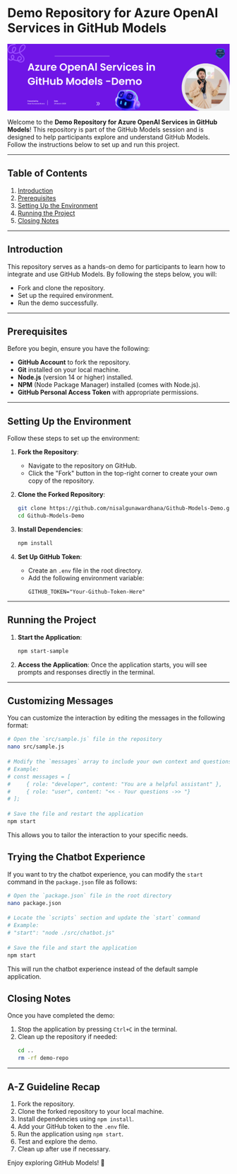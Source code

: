 # Demo Repository for Azure OpenAI Services in GitHub Models

![Session Banner](Demo/banner.png)

Welcome to the **Demo Repository for Azure OpenAI Services in GitHub Models**! This repository is part of the GitHub Models session and is designed to help participants explore and understand GitHub Models. Follow the instructions below to set up and run this project.

---

## Table of Contents
1. [Introduction](#introduction)
2. [Prerequisites](#prerequisites)
3. [Setting Up the Environment](#setting-up-the-environment)
4. [Running the Project](#running-the-project)
5. [Closing Notes](#closing-notes)

---

## Introduction

This repository serves as a hands-on demo for participants to learn how to integrate and use GitHub Models. By following the steps below, you will:
- Fork and clone the repository.
- Set up the required environment.
- Run the demo successfully.

---

## Prerequisites

Before you begin, ensure you have the following:
- **GitHub Account** to fork the repository.
- **Git** installed on your local machine.
- **Node.js** (version 14 or higher) installed.
- **NPM** (Node Package Manager) installed (comes with Node.js).
- **GitHub Personal Access Token** with appropriate permissions.

---

## Setting Up the Environment

Follow these steps to set up the environment:

1. **Fork the Repository**:
    - Navigate to the repository on GitHub.
    - Click the "Fork" button in the top-right corner to create your own copy of the repository.

2. **Clone the Forked Repository**:
    ```bash
    git clone https://github.com/nisalgunawardhana/Github-Models-Demo.git
    cd Github-Models-Demo
    ```

3. **Install Dependencies**:
    ```bash
    npm install
    ```

4. **Set Up GitHub Token**:
    - Create an `.env` file in the root directory.
    - Add the following environment variable:
      ```env
      GITHUB_TOKEN="Your-Github-Token-Here"
      ```

---

## Running the Project

1. **Start the Application**:
    ```bash
    npm start-sample
    ```

2. **Access the Application**:
    Once the application starts, you will see prompts and responses directly in the terminal.

    
---

## Customizing Messages

You can customize the interaction by editing the messages in the following format:

```bash
# Open the `src/sample.js` file in the repository
nano src/sample.js

# Modify the `messages` array to include your own context and questions
# Example:
# const messages = [
#     { role: "developer", content: "You are a helpful assistant" },
#     { role: "user", content: "<< - Your questions ->> "}
# ];

# Save the file and restart the application
npm start
```

This allows you to tailor the interaction to your specific needs.

## Trying the Chatbot Experience

If you want to try the chatbot experience, you can modify the `start` command in the `package.json` file as follows:

```bash
# Open the `package.json` file in the root directory
nano package.json

# Locate the `scripts` section and update the `start` command
# Example:
# "start": "node ./src/chatbot.js"

# Save the file and start the application
npm start
```

This will run the chatbot experience instead of the default sample application.


## Closing Notes

Once you have completed the demo:
1. Stop the application by pressing `Ctrl+C` in the terminal.
2. Clean up the repository if needed:
    ```bash
    cd ..
    rm -rf demo-repo
    ```

---

## A-Z Guideline Recap

1. Fork the repository.
2. Clone the forked repository to your local machine.
3. Install dependencies using `npm install`.
4. Add your GitHub token to the `.env` file.
5. Run the application using `npm start`.
6. Test and explore the demo.
7. Clean up after use if necessary.

Enjoy exploring GitHub Models! 🚀

